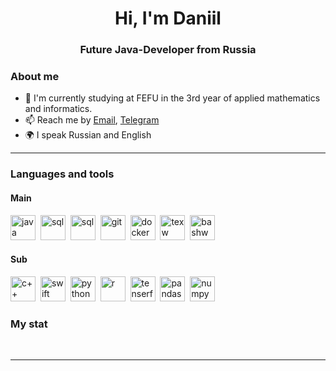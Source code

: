 <div id="header" align="center">
    <h1>Hi, I'm Daniil </h1>
    <h3>Future Java-Developer from Russia</h3>
</div>


### About me
- 🌱 I'm currently studying at FEFU in the 3rd year of applied mathematics and informatics.
- 📫 Reach me by [Email](mailto:dirijabl657@gmail.com), [Telegram](https://t.me/dilijorwen/)
- 🌍 I speak Russian and English

---

### Languages and tools

#### Main
<img src="https://cdn.jsdelivr.net/gh/devicons/devicon@latest/icons/java/java-original.svg" title="java" width="40" height="40"/>&nbsp;
<img src="https://cdn.jsdelivr.net/gh/devicons/devicon@latest/icons/spring/spring-original.svg" title="sql" width="40" height="40"/>&nbsp;
<img src="https://cdn.jsdelivr.net/gh/devicons/devicon/icons/postgresql/postgresql-original.svg" title="sql" width="40" height="40"/>&nbsp;
<img src="https://cdn.jsdelivr.net/gh/devicons/devicon/icons/git/git-plain.svg" title="git" width="40" height="40"/>&nbsp;
<img src="https://cdn.jsdelivr.net/gh/devicons/devicon@latest/icons/docker/docker-plain.svg" title="docker" width="40" height="40"/>&nbsp;
<img src="https://cdn.jsdelivr.net/gh/devicons/devicon@latest/icons/tex/tex-original.svg" title="texw" width="40" height="40"/>&nbsp;
<img src="https://cdn.jsdelivr.net/gh/devicons/devicon@latest/icons/bash/bash-original.svg" title="bashw" width="40" height="40"/>&nbsp;

#### Sub
<img src="https://cdn.jsdelivr.net/gh/devicons/devicon@latest/icons/cplusplus/cplusplus-plain.svg" title="c++" width="40" height="40"/>&nbsp;
<img src="https://cdn.jsdelivr.net/gh/devicons/devicon@latest/icons/swift/swift-original.svg" title="swift" width="40" height="40"/>&nbsp;
<img src="https://cdn.jsdelivr.net/gh/devicons/devicon@latest/icons/python/python-original.svg" title="python" width="40" height="40"/>&nbsp;
<img src="https://cdn.jsdelivr.net/gh/devicons/devicon@latest/icons/r/r-plain.svg" title="r" width="40" height="40"/>&nbsp;
<img src="https://cdn.jsdelivr.net/gh/devicons/devicon@latest/icons/tensorflow/tensorflow-original.svg" title="tenserflow" width="40" height="40"/>&nbsp;
<img src="https://cdn.jsdelivr.net/gh/devicons/devicon@latest/icons/pandas/pandas-original.svg" title="pandas" width="40" height="40"/>&nbsp;
<img src="https://cdn.jsdelivr.net/gh/devicons/devicon@latest/icons/numpy/numpy-original.svg" title="numpy" width="40" height="40"/>&nbsp;






### My stat

<div id="stat" align="center">
    <img src="https://github-profile-summary-cards.vercel.app/api/cards/profile-details?username=Dilijorwen&theme=github_dark" alt=""/>
    <img src="https://github-profile-summary-cards.vercel.app/api/cards/most-commit-language?username=Dilijorwen&theme=github_dark" alt=""/>
     <img src="https://github-profile-summary-cards.vercel.app/api/cards/stats?username=Dilijorwen&theme=github_dark" alt=""/>
</div>

---
